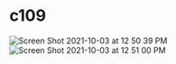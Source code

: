 # c109
![Screen Shot 2021-10-03 at 12 50 39 PM](https://user-images.githubusercontent.com/70120965/135765654-9be7b4b9-05d1-46fc-83f4-c341ec444b33.png)
![Screen Shot 2021-10-03 at 12 51 00 PM](https://user-images.githubusercontent.com/70120965/135765671-d7b2533e-f922-4dbe-b436-06cdea6a51c6.png)
